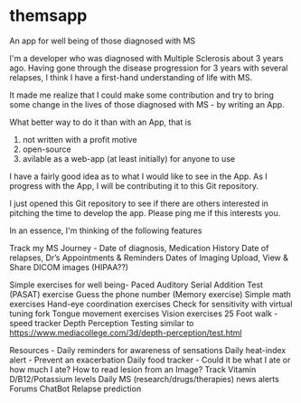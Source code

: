 # themsapp
An app for well being of those diagnosed with MS 

I'm a developer who was diagnosed with Multiple Sclerosis about 3 years ago. Having gone through the disease progression for 3 years with several relapses, I think I have a first-hand understanding of life with MS. 

It made me realize that I could make some contribution and try to bring some change in the lives of those diagnosed with MS - by writing an App. 

What better way to do it than with an App, that is 

1) not written with a profit motive
2) open-source
3) avilable as a web-app (at least initially) for anyone to use

I have a fairly good idea as to what I would like to see in the App. As I progress with the App, I will be contributing it to this Git repository.

I just opened this Git repository to see if there are others interested in pitching the time to develop the app. Please ping me if this interests you.

In an essence, I'm thinking of the following features

Track my MS Journey - 
Date of diagnosis, 
Medication History
Date of relapses,
Dr’s Appointments & Reminders
Dates of Imaging 
Upload, View & Share DICOM images (HIPAA??)

Simple exercises for well being-
Paced Auditory Serial Addition Test (PASAT) exercise
Guess the phone number (Memory exercise)
Simple math exercises
Hand-eye coordination exercises 
Check for sensitivity with virtual tuning fork
Tongue movement exercises
Vision exercises
25 Foot walk - speed tracker
Depth Perception Testing similar to https://www.mediacollege.com/3d/depth-perception/test.html

Resources - 
Daily reminders for awareness of sensations 
Daily heat-index alert - Prevent an exacerbation
Daily food tracker - Could it be what I ate or how much I ate? 
How to read lesion from an Image?
Track  Vitamin D/B12/Potassium levels
Daily MS (research/drugs/therapies) news alerts
Forums
ChatBot
Relapse prediction



